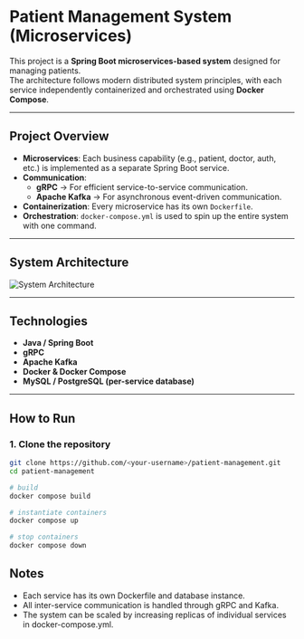 # Patient Management System (Microservices)

This project is a **Spring Boot microservices-based system** designed for managing patients.  
The architecture follows modern distributed system principles, with each service independently containerized and orchestrated using **Docker Compose**.  

---

## Project Overview
- **Microservices**: Each business capability (e.g., patient, doctor, auth, etc.) is implemented as a separate Spring Boot service.
- **Communication**:  
  - **gRPC** → For efficient service-to-service communication.  
  - **Apache Kafka** → For asynchronous event-driven communication.  
- **Containerization**: Every microservice has its own `Dockerfile`.  
- **Orchestration**: `docker-compose.yml` is used to spin up the entire system with one command.  

---

## System Architecture
![System Architecture](./Assets/Architecture.drawio.png)   

---

## Technologies
- **Java / Spring Boot**
- **gRPC**
- **Apache Kafka**
- **Docker & Docker Compose**
- **MySQL / PostgreSQL (per-service database)**

---

## How to Run

### 1. Clone the repository
```bash
git clone https://github.com/<your-username>/patient-management.git
cd patient-management

# build 
docker compose build

# instantiate containers
docker compose up

# stop containers
docker compose down
```

##  Notes
- Each service has its own Dockerfile and database instance.
- All inter-service communication is handled through gRPC and Kafka.
- The system can be scaled by increasing replicas of individual services in docker-compose.yml.

